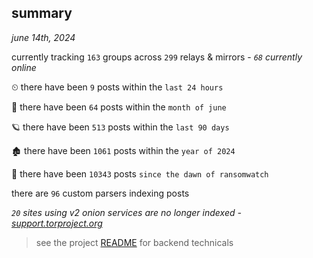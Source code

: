 
## summary
_june 14th, 2024_

currently tracking `163` groups across `299` relays & mirrors - _`68` currently online_

⏲ there have been `9` posts within the `last 24 hours`

🦈 there have been `64` posts within the `month of june`

🪐 there have been `513` posts within the `last 90 days`

🏚 there have been `1061` posts within the `year of 2024`

🦕 there have been `10343` posts `since the dawn of ransomwatch`

there are `96` custom parsers indexing posts

_`20` sites using v2 onion services are no longer indexed - [support.torproject.org](https://support.torproject.org/onionservices/v2-deprecation/)_

> see the project [README](https://github.com/joshhighet/ransomwatch#ransomwatch--) for backend technicals
